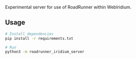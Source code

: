 Experimental server for use of RoadRunner within WebIridium.

## Usage
```bash
# Install dependencies
pip install -r requirements.txt

# Run
python3 -m roadrunner_iridium_server
```
